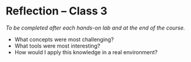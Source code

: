 # Reflection – Class 3

*To be completed after each hands-on lab and at the end of the course.*

- What concepts were most challenging?
- What tools were most interesting?
- How would I apply this knowledge in a real environment?
